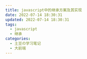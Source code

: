 ```yaml
---
title: javascript中的继承方案及其实现
date: 2022-07-14 18:30:31
updated: 2022-07-14 18:30:31
tags:
  - javascript
  - 继承
categories:
  - 土豆の学习笔记
  - 大前端
---
```

